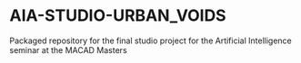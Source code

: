 # AIA-STUDIO-URBAN_VOIDS
Packaged repository for the final studio project for the Artificial Intelligence seminar at  the MACAD Masters
